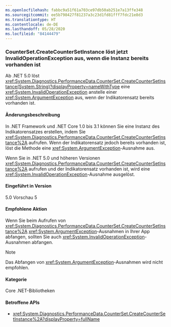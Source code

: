 ```yaml
---
ms.openlocfilehash: fabbc9a51f61a703ce97db50ab251e7a13ffe348
ms.sourcegitcommit: ee5b798427f81237a3c23d1fd81fff7fdc21e8d3
ms.translationtype: HT
ms.contentlocale: de-DE
ms.lasthandoff: 05/28/2020
ms.locfileid: "84144479"
---
```

### <a name="countersetcreatecountersetinstance-now-throws-invalidoperationexception-if-instance-already-exists"></a>CounterSet.CreateCounterSetInstance löst jetzt InvalidOperationException aus, wenn die Instanz bereits vorhanden ist

Ab .NET 5.0 löst <xref:System.Diagnostics.PerformanceData.CounterSet.CreateCounterSetInstance(System.String)?displayProperty=nameWithType> eine <xref:System.InvalidOperationException> anstelle einer <xref:System.ArgumentException> aus, wenn der Indikatorensatz bereits vorhanden ist.

#### <a name="change-description"></a>Änderungsbeschreibung

In .NET Framework und .NET Core 1.0 bis 3.1 können Sie eine Instanz des Indikatorensatzes erstellen, indem Sie <xref:System.Diagnostics.PerformanceData.CounterSet.CreateCounterSetInstance%2A> aufrufen. Wenn der Indikatorensatz jedoch bereits vorhanden ist, löst die Methode eine <xref:System.ArgumentException>-Ausnahme aus.

Wenn Sie in .NET 5.0 und höheren Versionen <xref:System.Diagnostics.PerformanceData.CounterSet.CreateCounterSetInstance%2A> aufrufen und der Indikatorensatz vorhanden ist, wird eine <xref:System.InvalidOperationException>-Ausnahme ausgelöst.

#### <a name="version-introduced"></a>Eingeführt in Version

5.0 Vorschau 5

#### <a name="recommended-action"></a>Empfohlene Aktion

Wenn Sie beim Aufrufen von <xref:System.Diagnostics.PerformanceData.CounterSet.CreateCounterSetInstance%2A> <xref:System.ArgumentException>-Ausnahmen in Ihrer App abfangen, sollten Sie auch <xref:System.InvalidOperationException>-Ausnahmen abfangen.

> [!NOTE]
> Das Abfangen von <xref:System.ArgumentException>-Ausnahmen wird nicht empfohlen.

#### <a name="category"></a>Kategorie

Core .NET-Bibliotheken

#### <a name="affected-apis"></a>Betroffene APIs

- <xref:System.Diagnostics.PerformanceData.CounterSet.CreateCounterSetInstance%2A?displayProperty=fullName>

<!--

#### Affected APIs

- `M:System.Diagnostics.PerformanceData.CounterSet.CreateCounterSetInstance(System.String)`

-->
